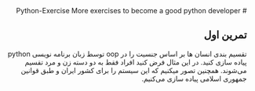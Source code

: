 <div dir="rtl">
# Python-Exercise
More exercises to become a good python developer

## تمرین اول

تقسیم بندی انسان ها بر اساس جنسیت را در oop توسط زبان برنامه نویسی python پیاده سازی کنید.
در این مثال فرض کنید افراد فقط به دو دسته زن و مرد تقسیم می‌شوند. همچنین تصور میکنیم که این سیستم را برای کشور ایران و طبق قوانین جمهوری اسلامی پیاده سازی می‌کنیم.


</div>